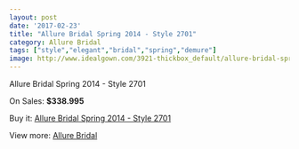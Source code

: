 ```yaml
---
layout: post
date: '2017-02-23'
title: "Allure Bridal Spring 2014 - Style 2701"
category: Allure Bridal
tags: ["style","elegant","bridal","spring","demure"]
image: http://www.idealgown.com/3921-thickbox_default/allure-bridal-spring-2014-style-2701.jpg
---
```

Allure Bridal Spring 2014 - Style 2701

On Sales: **$338.995**
<a href="https://www.idealgown.com/en/allure-bridal/1823-allure-bridal-spring-2014-style-2701.html"><amp-img layout="responsive" width="600" height="600" src="//www.idealgown.com/3921-thickbox_default/allure-bridal-spring-2014-style-2701.jpg" alt="Allure Bridal Spring 2014 - Style 2701 0" /></a>
<a href="https://www.idealgown.com/en/allure-bridal/1823-allure-bridal-spring-2014-style-2701.html"><amp-img layout="responsive" width="600" height="600" src="//www.idealgown.com/3923-thickbox_default/allure-bridal-spring-2014-style-2701.jpg" alt="Allure Bridal Spring 2014 - Style 2701 1" /></a>
<a href="https://www.idealgown.com/en/allure-bridal/1823-allure-bridal-spring-2014-style-2701.html"><amp-img layout="responsive" width="600" height="600" src="//www.idealgown.com/3922-thickbox_default/allure-bridal-spring-2014-style-2701.jpg" alt="Allure Bridal Spring 2014 - Style 2701 2" /></a>

Buy it: [Allure Bridal Spring 2014 - Style 2701](https://www.idealgown.com/en/allure-bridal/1823-allure-bridal-spring-2014-style-2701.html "Allure Bridal Spring 2014 - Style 2701")

View more: [Allure Bridal](https://www.idealgown.com/en/29-allure-bridal "Allure Bridal")
